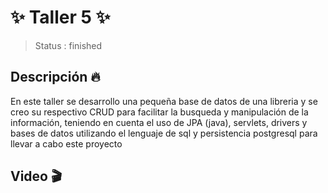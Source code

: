 # ✨ Taller 5 ✨



> Status : finished 

## Descripción 🔥
En este taller se desarrollo una pequeña base de datos de una libreria y se creo su respectivo CRUD para facilitar la busqueda y manipulación de la información, teniendo en cuenta el uso de JPA (java), servlets, drivers y bases de datos utilizando el lenguaje de sql y persistencia postgresql para llevar a cabo este proyecto 




## Video 🎬












